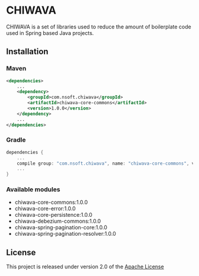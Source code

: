 # CHIWAVA

CHIWAVA is a set of libraries used to reduce the amount of boilerplate code used in Spring based Java projects.

## Installation

### Maven
```xml
<dependencies>
    ...
    <dependency>
        <groupId>com.nsoft.chiwava</groupId>
        <artifactId>chiwava-core-commons</artifactId>
        <version>1.0.0</version>
    </dependency>
    ...
</dependencies>
```

### Gradle
```groovy
dependencies {
    ...
    compile group: "com.nsoft.chiwava", name: "chiwava-core-commons", version: "1.0.0"
    ...
}
```

### Available modules
- chiwava-core-commons:1.0.0
- chiwava-core-error:1.0.0
- chiwava-core-persistence:1.0.0
- chiwava-debezium-commons:1.0.0
- chiwava-spring-pagination-core:1.0.0
- chiwava-spring-pagination-resolver:1.0.0

## License
This project is released under version 2.0 of the [Apache License](https://www.apache.org/licenses/LICENSE-2.0)
